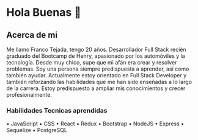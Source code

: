 # Hola Buenas 👋

## Acerca de mi

Me llamo Franco Tejada, tengo 20 años. Desarrollador Full Stack recién graduado del Bootcamp de Henry, apasionado por los automóviles y la tecnología. Desde muy chico, supe que mi afán era crear y resolver problemas. Soy una persona siempre predispuesta a aprender, así como también ayudar. Actualmente estoy orientado en Full Stack Developer y también reforzando las habilidades que me han sido enseñadas a lo largo de la carrera. Estoy predispuesto a ampliar mis conocimientos y crecer profesionalmente.

### Habilidades Tecnicas aprendidas

• JavaScript
• CSS
• React
• Redux
• Bootstrap
• NodeJS
• Express
• Sequelize
• PostgreSQL


